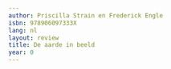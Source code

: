 ```yaml
---
author: Priscilla Strain en Frederick Engle
isbn: 978906097333X
lang: nl
layout: review
title: De aarde in beeld
year: 0
---
```

